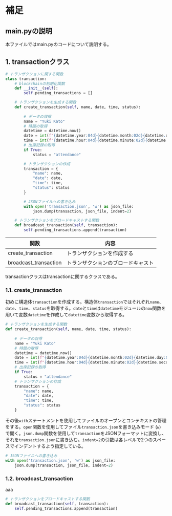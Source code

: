 # 補足

## main.pyの説明

本ファイルではmain.pyのコードについて説明する。

## 1. transactionクラス

```py
# トランザクションに関する関数
class transaction:
    # blockchainの初期化関数
    def __init__(self):
        self.pending_transactions = []

    # トランザクションを生成する関数
    def create_transaction(self, name, date, time, status):
        
        # データの収得
        name = "Yuki Kato"
        # 時間の取得
        datetime = datetime.now()
        date = int(f"{datetime.year:04d}{datetime.month:02d}{datetime.day:02d}")
        time = int(f"{datetime.hour:04d}{datetime.minute:02d}{datetime.second:02d}")
        # 出席記録の取得
        if True:
            status = "attendance"

        # トランザクションの作成
        transaction = {
            "name": name,
            "date": date,
            "time": time,
            "status": status
        }

        # JSONファイルへの書き込み
        with open('transaction.json', 'w') as json_file:
            json.dump(transaction, json_file, indent=2)

    # トランザクションをブロードキャストする関数
    def broadcast_transaction(self, transaction):
        self.pending_transactions.append(transaction)
```

| 関数                    | 内容                        |
|------------------------|----------------------------|
| create_transaction     | トランザクションを作成する       |
| broadcast_transaction  | トランザクションのブロードキャスト |

transactionクラスはtransactionに関するクラスである。

### 1.1. create_transaction

初めに構造体`transaction`を作成する。構造体`transaction`ではそれぞれ`name`、`date`、`time`、`status`を取得する。`date`と`time`は`datetime`モジュールの`now`関数を用いて変数`datetime`を作成して`datetime`変数から取得する。

```py
# トランザクションを生成する関数
def create_transaction(self, name, date, time, status):
    
    # データの収得
    name = "Yuki Kato"
    # 時間の取得
    datetime = datetime.now()
    date = int(f"{datetime.year:04d}{datetime.month:02d}{datetime.day:02d}")
    time = int(f"{datetime.hour:04d}{datetime.minute:02d}{datetime.second:02d}")
    # 出席記録の取得
    if True:
        status = "attendance"
    # トランザクションの作成
    transaction = {
        "name": name,
        "date": date,
        "time": time,
        "status": status
    }
```

その後`with`ステートメントを使用してファイルのオープンとコンテキストの管理をする。`open`関数を使用してファイル`transaction.json`を書き込みモード (`w`) で開く。`json.dump`関数を使用して`transaction`をJSONフォーマットに変換し、それを`transaction.json`に書き込む。`indent=2`の引数は各レベルで2つのスペースでインデントするよう指定している。

```py
# JSONファイルへの書き込み
with open('transaction.json', 'w') as json_file:
    json.dump(transaction, json_file, indent=2)
```

### 1.2. broadcast_transaction

aaa

```py
# トランザクションをブロードキャストする関数
def broadcast_transaction(self, transaction):
    self.pending_transactions.append(transaction)
```
